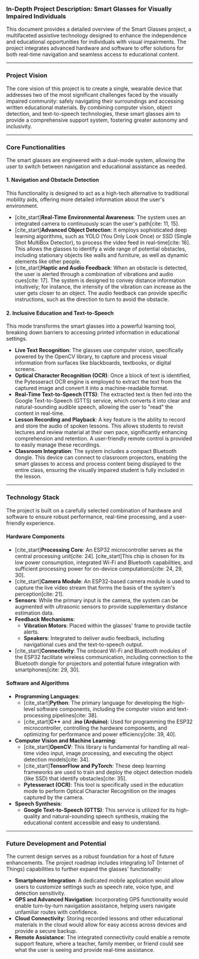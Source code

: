 ### In-Depth Project Description: Smart Glasses for Visually Impaired Individuals

This document provides a detailed overview of the Smart Glasses project, a multifaceted assistive technology designed to enhance the independence and educational opportunities for individuals with visual impairments. The project integrates advanced hardware and software to offer solutions for both real-time navigation and seamless access to educational content.

---

### **Project Vision**

The core vision of this project is to create a single, wearable device that addresses two of the most significant challenges faced by the visually impaired community: safely navigating their surroundings and accessing written educational materials. By combining computer vision, object detection, and text-to-speech technologies, these smart glasses aim to provide a comprehensive support system, fostering greater autonomy and inclusivity.

---

### **Core Functionalities**

The smart glasses are engineered with a dual-mode system, allowing the user to switch between navigation and educational assistance as needed.

#### **1. Navigation and Obstacle Detection**

This functionality is designed to act as a high-tech alternative to traditional mobility aids, offering more detailed information about the user's environment.

* [cite_start]**Real-Time Environmental Awareness**: The system uses an integrated camera to continuously scan the user's path[cite: 11, 15].
* [cite_start]**Advanced Object Detection**: It employs sophisticated deep learning algorithms, such as YOLO (You Only Look Once) or SSD (Single Shot MultiBox Detector), to process the video feed in real-time[cite: 16]. This allows the glasses to identify a wide range of potential obstacles, including stationary objects like walls and furniture, as well as dynamic elements like other people.
* [cite_start]**Haptic and Audio Feedback**: When an obstacle is detected, the user is alerted through a combination of vibrations and audio cues[cite: 17]. The system is designed to convey distance information intuitively; for instance, the intensity of the vibration can increase as the user gets closer to an object. The audio feedback can provide specific instructions, such as the direction to turn to avoid the obstacle.

#### **2. Inclusive Education and Text-to-Speech**

This mode transforms the smart glasses into a powerful learning tool, breaking down barriers to accessing printed information in educational settings.

* **Live Text Recognition**: The glasses use computer vision, specifically powered by the OpenCV library, to capture and process visual information from surfaces like blackboards, textbooks, or digital screens.
* **Optical Character Recognition (OCR)**: Once a block of text is identified, the Pytesseract OCR engine is employed to extract the text from the captured image and convert it into a machine-readable format.
* **Real-Time Text-to-Speech (TTS)**: The extracted text is then fed into the Google Text-to-Speech (GTTS) service, which converts it into clear and natural-sounding audible speech, allowing the user to "read" the content in real-time.
* **Lesson Recording and Playback**: A key feature is the ability to record and store the audio of spoken lessons. This allows students to revisit lectures and review material at their own pace, significantly enhancing comprehension and retention. A user-friendly remote control is provided to easily manage these recordings.
* **Classroom Integration**: The system includes a compact Bluetooth dongle. This device can connect to classroom projectors, enabling the smart glasses to access and process content being displayed to the entire class, ensuring the visually impaired student is fully included in the lesson.

---

### **Technology Stack**

The project is built on a carefully selected combination of hardware and software to ensure robust performance, real-time processing, and a user-friendly experience.

#### **Hardware Components**

* [cite_start]**Processing Core**: An ESP32 microcontroller serves as the central processing unit[cite: 24]. [cite_start]This chip is chosen for its low power consumption, integrated Wi-Fi and Bluetooth capabilities, and sufficient processing power for on-device computations[cite: 24, 29, 30].
* [cite_start]**Camera Module**: An ESP32-based camera module is used to capture the live video stream that forms the basis of the system's perception[cite: 21].
* **Sensors**: While the primary input is the camera, the system can be augmented with ultrasonic sensors to provide supplementary distance estimation data.
* **Feedback Mechanisms**:
    * **Vibration Motors**: Placed within the glasses' frame to provide tactile alerts.
    * **Speakers**: Integrated to deliver audio feedback, including navigational cues and the text-to-speech output.
* [cite_start]**Connectivity**: The onboard Wi-Fi and Bluetooth modules of the ESP32 facilitate wireless communication, including connection to the Bluetooth dongle for projectors and potential future integration with smartphones[cite: 29, 30].

#### **Software and Algorithms**

* **Programming Languages**:
    * [cite_start]**Python**: The primary language for developing the high-level software components, including the computer vision and text-processing pipelines[cite: 38].
    * [cite_start]**C++** and **.ino (Arduino)**: Used for programming the ESP32 microcontroller, controlling the hardware components, and optimizing for performance and power efficiency[cite: 39, 40].
* **Computer Vision and Machine Learning**:
    * [cite_start]**OpenCV**: This library is fundamental for handling all real-time video input, image processing, and executing the object detection models[cite: 34].
    * [cite_start]**TensorFlow and PyTorch**: These deep learning frameworks are used to train and deploy the object detection models (like SSD) that identify obstacles[cite: 35].
    * **Pytesseract (OCR)**: This tool is specifically used in the education mode to perform Optical Character Recognition on the images captured by the camera.
* **Speech Synthesis**:
    * **Google Text-to-Speech (GTTS)**: This service is utilized for its high-quality and natural-sounding speech synthesis, making the educational content accessible and easy to understand.

---

### **Future Development and Potential**

The current design serves as a robust foundation for a host of future enhancements. The project roadmap includes integrating IoT (Internet of Things) capabilities to further expand the glasses' functionality:

* **Smartphone Integration**: A dedicated mobile application would allow users to customize settings such as speech rate, voice type, and detection sensitivity.
* **GPS and Advanced Navigation**: Incorporating GPS functionality would enable turn-by-turn navigation assistance, helping users navigate unfamiliar routes with confidence.
* **Cloud Connectivity**: Storing recorded lessons and other educational materials in the cloud would allow for easy access across devices and provide a secure backup.
* **Remote Assistance**: The integrated connectivity could enable a remote support feature, where a teacher, family member, or friend could see what the user is seeing and provide real-time assistance.
